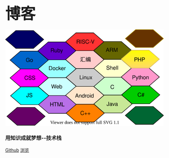 # <font size=108>博客</font>

![](./lib/Engineer.svg)

### 用知识成就梦想--技术栈

[Github](https://github.com/PorterChu/Myblog)
[浏览](./README.md)